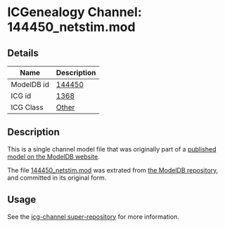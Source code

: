 # ICGenealogy Channel: 144450\_netstim.mod

## Details

Name | Description
---- | -----------
ModelDB id | [144450](http://senselab.med.yale.edu/ModelDB/ShowModel.cshtml?model=144450)
ICG id | [1368](http://icg.neurotheory.ox.ac.uk/channels/other/1368)
ICG Class | [Other](http://icg.neurotheory.ox.ac.uk/channels/other)

## Description

This is a single channel model file that was originally part of a [published model on the ModelDB website](http://senselab.med.yale.edu/mModelDB/ShowModel.cshtml?model=144450).

The file [144450\_netstim.mod](144450_netstim.mod) was extrated from [the ModelDB repository](http://senselab.med.yale.edu/ModelDB/ShowModel.cshtml?model=144450), and committed in its original form.

## Usage

See the [icg-channel super-repository](https://github.com/icgenealogy/icg-channels) for more information.